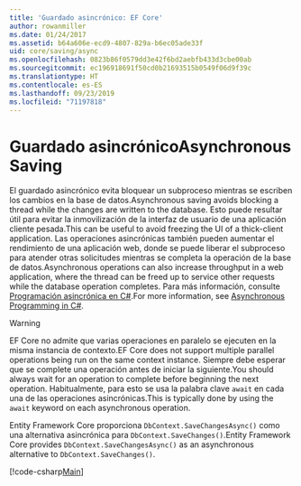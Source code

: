 ```yaml
---
title: 'Guardado asincrónico: EF Core'
author: rowanmiller
ms.date: 01/24/2017
ms.assetid: b64a606e-ecd9-4807-829a-b6ec05ade33f
uid: core/saving/async
ms.openlocfilehash: 0823b86f0579dd3e42f6bd2aebfb433d3cbe00ab
ms.sourcegitcommit: ec196918691f50cd0b21693515b0549f06d9f39c
ms.translationtype: HT
ms.contentlocale: es-ES
ms.lasthandoff: 09/23/2019
ms.locfileid: "71197818"
---
```

# <a name="asynchronous-saving"></a><span data-ttu-id="8a298-102">Guardado asincrónico</span><span class="sxs-lookup"><span data-stu-id="8a298-102">Asynchronous Saving</span></span>

<span data-ttu-id="8a298-103">El guardado asincrónico evita bloquear un subproceso mientras se escriben los cambios en la base de datos.</span><span class="sxs-lookup"><span data-stu-id="8a298-103">Asynchronous saving avoids blocking a thread while the changes are written to the database.</span></span> <span data-ttu-id="8a298-104">Esto puede resultar útil para evitar la inmovilización de la interfaz de usuario de una aplicación cliente pesada.</span><span class="sxs-lookup"><span data-stu-id="8a298-104">This can be useful to avoid freezing the UI of a thick-client application.</span></span> <span data-ttu-id="8a298-105">Las operaciones asincrónicas también pueden aumentar el rendimiento de una aplicación web, donde se puede liberar el subproceso para atender otras solicitudes mientras se completa la operación de la base de datos.</span><span class="sxs-lookup"><span data-stu-id="8a298-105">Asynchronous operations can also increase throughput in a web application, where the thread can be freed up to service other requests while the database operation completes.</span></span> <span data-ttu-id="8a298-106">Para más información, consulte [Programación asincrónica en C#](https://docs.microsoft.com/dotnet/csharp/async).</span><span class="sxs-lookup"><span data-stu-id="8a298-106">For more information, see [Asynchronous Programming in C#](https://docs.microsoft.com/dotnet/csharp/async).</span></span>

> [!WARNING]  
> <span data-ttu-id="8a298-107">EF Core no admite que varias operaciones en paralelo se ejecuten en la misma instancia de contexto.</span><span class="sxs-lookup"><span data-stu-id="8a298-107">EF Core does not support multiple parallel operations being run on the same context instance.</span></span> <span data-ttu-id="8a298-108">Siempre debe esperar que se complete una operación antes de iniciar la siguiente.</span><span class="sxs-lookup"><span data-stu-id="8a298-108">You should always wait for an operation to complete before beginning the next operation.</span></span> <span data-ttu-id="8a298-109">Habitualmente, para esto se usa la palabra clave `await` en cada una de las operaciones asincrónicas.</span><span class="sxs-lookup"><span data-stu-id="8a298-109">This is typically done by using the `await` keyword on each asynchronous operation.</span></span>

<span data-ttu-id="8a298-110">Entity Framework Core proporciona `DbContext.SaveChangesAsync()` como una alternativa asincrónica para `DbContext.SaveChanges()`.</span><span class="sxs-lookup"><span data-stu-id="8a298-110">Entity Framework Core provides `DbContext.SaveChangesAsync()` as an asynchronous alternative to `DbContext.SaveChanges()`.</span></span>

[!code-csharp[Main](../../../samples/core/Saving/Async/Sample.cs#Sample)]
